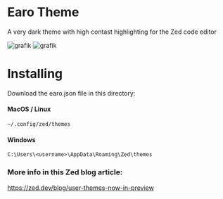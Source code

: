 # Earo Theme
A very dark theme with high contast highlighting for the Zed code editor

![grafik](https://github.com/user-attachments/assets/0a240339-262c-4d1a-b58d-c644c0776b9c)
![grafik](https://github.com/user-attachments/assets/fdc108ce-ad09-47ab-a4a6-aab10731689a)

# Installing
Download the earo.json file in this directory:

#### MacOS / Linux
``~/.config/zed/themes``

#### Windows
``C:\Users\<username>\AppData\Roaming\Zed\themes``

### More info in this Zed blog article:
https://zed.dev/blog/user-themes-now-in-preview

